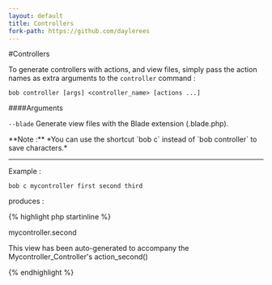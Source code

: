 ```yaml
---
layout: default
title: Controllers
fork-path: https://github.com/daylerees
---
```


#Controllers

To generate controllers with actions, and view files, simply pass the action names as extra arguments to the `controller` command :

	bob controller [args] <controller_name> [actions ...]

####Arguments

`--blade` Generate view files with the Blade extension (.blade.php).

<div class="alert alert-info">
**Note :** *You can use the shortcut `bob c` instead of `bob controller` to save characters.*
</div>

---

Example :

	bob c mycontroller first second third

produces :

{% highlight php startinline %}
<?php

class Mycontroller_Controller extends Base_Controller {

	public function action_index()
	{
		// code here..

		return View::make('mycontroller.index');
	}

	public function action_first()
	{
		// code here..

		return View::make('mycontroller.first');
	}

	public function action_second()
	{
		// code here..

		return View::make('mycontroller.second');
	}

	public function action_third()
	{
		// code here..

		return View::make('mycontroller.third');
	}

}
{% endhighlight %}


with the following view created for each action :

{% highlight html startinline %}
<h1>mycontroller.second</h1>

<p>This view has been auto-generated to accompany the Mycontroller_Controller's action_second()</p>
{% endhighlight %}
